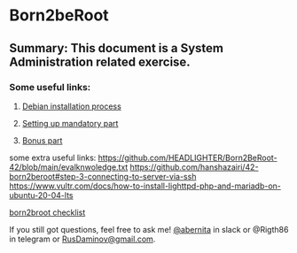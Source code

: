 # Born2beRoot

## Summary: This document is a System Administration related exercise.

### Some useful links:

1. [Debian installation process](https://youtu.be/13YBlD0SOJo)

2. [Setting up mandatory part](https://baigal.medium.com/born2beroot-e6e26dfb50ac)

3. [Bonus part](https://www.atlantic.net/dedicated-server-hosting/how-to-install-wordpress-with-lighttpd-web-server-on-ubuntu-20-04/?__cf_chl_captcha_tk__=5fGLKw1zRpGoOmWxq4Fu1WNm5wNXJugS2BLga4ndEbA-1636411109-0-gaNycGzNC5E)


some extra useful links:
https://github.com/HEADLIGHTER/Born2BeRoot-42/blob/main/evalknwoledge.txt
https://github.com/hanshazairi/42-born2beroot#step-3-connecting-to-server-via-ssh
https://www.vultr.com/docs/how-to-install-lighttpd-php-and-mariadb-on-ubuntu-20-04-lts


[born2broot checklist](https://github.com/mharriso/school21-checklists/blob/master/ng_1_born2beroot.pdf)

If you still got questions, feel free to ask me! [@abernita](https://profile.intra.42.fr/users/abernita) in slack or @Rigth86 in telegram or RusDaminov@gmail.com.

